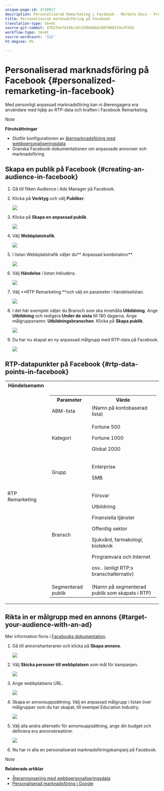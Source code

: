 ```yaml
---
unique-page-id: 4720917
description: Personaliserad Remarketing i Facebook - Marketo Docs - Produktdokumentation
title: Personaliserad marknadsföring på Facebook
translation-type: tm+mt
source-git-commit: 47b2fee7d146c3dc558d4bbb10070683f4cdfd3d
workflow-type: tm+mt
source-wordcount: '312'
ht-degree: 0%

---
```



# Personaliserad marknadsföring på Facebook {#personalized-remarketing-in-facebook}

Med personligt anpassad marknadsföring kan ni återengagera era användare med hjälp av RTP-data och kraften i Facebook Remarketing.

>[!NOTE]
>
>**Förutsättningar**
>
>* Slutför konfigurationen av [återmarknadsföring med webbpersonaliseringsdata](retargeting-with-web-personalization-data.md)
>* Granska [](https://developers.facebook.com/docs/ads-for-websites/website-custom-audiences/getting-started#install-the-pixel) Facebook-dokumentationen om anpassade [](https://developers.facebook.com/docs/ads-for-websites/website-custom-audiences/getting-started#install-the-pixel)annonser och marknadsföring

>



## Skapa en publik på Facebook {#creating-an-audience-in-facebook}

1. Gå till fliken [](https://www.facebook.com/ads/audience_manager) Audience i Ads Manager på Facebook.
1. Klicka på **Verktyg** och välj **Publiker**.

   ![](assets/one-1.png)

1. Klicka på **Skapa en anpassad publik**.

   ![](assets/two-1.png)

1. Välj **Webbplatstrafik**.

   ![](assets/image2015-1-19-16-3a32-3a2.png)

1. I listan Webbplatstrafik väljer du** Anpassad kombination**.

   ![](assets/image2015-1-19-16-3a33-3a21.png)

1. Välj **Händelse** i listan Inkludera.

   ![](assets/image2015-1-19-16-3a34-3a9.png)

1. Välj **RTP Remarketing **och välj en parameter i händelselistan.

   ![](assets/image2015-1-19-16-3a52-3a29.png)

1. I det här exemplet väljer du Bransch som ska innehålla **Utbildning**. Ange **Utbildning** och redigera **Under de sista** till 180 dagarna. Ange målgruppsnamn: **Utbildningsbranschen**. Klicka på **Skapa publik**.

   ![](assets/image2015-1-19-16-3a56-3a15.png)

1. Du har nu skapat en ny anpassad målgrupp med RTP-data på Facebook.

   ![](assets/image2015-1-19-16-3a59-3a2.png)

## RTP-datapunkter på Facebook {#rtp-data-points-in-facebook}

<table> 
 <tbody> 
  <tr> 
   <th>Händelsenamn</th> 
   <th> </th> 
  </tr> 
  <tr> 
   <td>RTP Remarketing</td> 
   <td> 
    <div> 
     <table> 
      <tbody> 
       <tr> 
        <th>Parameter</th> 
        <th>Värde</th> 
       </tr> 
       <tr> 
        <td>ABM-lista</td> 
        <td>(Namn på kontobaserad lista)</td> 
       </tr> 
       <tr> 
        <td colspan="1">Kategori</td> 
        <td colspan="1"><p>Fortune 500</p><p>Fortune 1000</p><p>Global 2000</p></td> 
       </tr> 
       <tr> 
        <td colspan="1">Grupp</td> 
        <td colspan="1"><p>Enterprise</p><p>SMB</p></td> 
       </tr> 
       <tr> 
        <td>Bransch</td> 
        <td><p>Försvar</p><p>Utbildning</p><p>Finansiella tjänster</p><p>Offentlig sektor</p><p>Sjukvård, farmakologi, bioteknik</p><p>Programvara och Internet</p><p>osv.. (enligt RTP:s branschalternativ)</p></td> 
       </tr> 
       <tr> 
        <td colspan="1">Segmenterad publik</td> 
        <td colspan="1">(Namn på segmenterad publik som skapats i RTP)</td> 
       </tr> 
      </tbody> 
     </table> 
    </div></td> 
  </tr> 
 </tbody> 
</table>

## Rikta in er målgrupp med en annons {#target-your-audience-with-an-ad}

Mer information finns i [Facebooks dokumentation](https://developers.facebook.com/docs/ads-for-websites/website-custom-audiences/getting-started#target-your-audience).

1. Gå till annonshanteraren och klicka på **Skapa annons**.

   ![](assets/image2015-1-19-17-3a10-3a19.png)

1. Välj **Skicka personer till webbplatsen** som mål för kampanjen.

   ![](assets/image2015-1-19-17-3a11-3a20.png)

1. Ange webbplatsens URL.

   ![](assets/image2015-1-19-17-3a12-3a39.png)

1. Skapa er annonsuppsättning. Välj en anpassad målgrupp i listan över målgrupper som du har skapat, till exempel Education Industry.

   ![](assets/image2015-1-19-17-3a18-3a13.png)

1. Välj alla andra alternativ för annonsuppsättning, ange din budget och definiera era annonskreatörer.

   ![](assets/image2015-1-19-17-3a19-3a25.png)

1. Nu har ni alla en personaliserad marknadsföringskampanj på Facebook.

>[!NOTE]
>
>**Relaterade artiklar**
>
>* [Återannonsering med webbpersonaliseringsdata](retargeting-with-web-personalization-data.md)
>* [Personaliserad marknadsföring i Google](personalized-remarketing-in-google.md)

>



